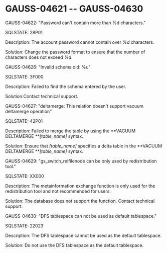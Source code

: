 # GAUSS-04621 -- GAUSS-04630<a name="EN-US_TOPIC_0302073626"></a>

GAUSS-04622: "Password can't contain more than %d characters."

SQLSTATE: 28P01

Description: The account password cannot contain over  _%d_  characters.

Solution: Change the password format to ensure that the number of characters does not exceed  _%d_.

GAUSS-04626: "Invalid schema oid: %u"

SQLSTATE: 3F000

Description: Failed to find the schema entered by the user.

Solution:Contact technical support.

GAUSS-04627: "deltamerge: This relation doesn't support vacuum deltamerge operation"

SQLSTATE: 42P01

Description: Failed to merge the table by using the  **VACUUM DELTAMERGE **_\[table\_name\]_  syntax.

Solution: Ensure that  _\[table\_name\]_  specifies a delta table in the  **VACUUM DELTAMERGE **_\[table\_name\]_  syntax.

GAUSS-04629: "gs\_switch\_relfilenode can be only used by redistribution tool."

SQLSTATE: XX000

Description: The metainformation exchange function is only used for the redistribution tool and not recommended for users.

Solution: The database does not support the function. Contact technical support.

GAUSS-04630: "DFS tablespace can not be used as default tablespace."

SQLSTATE: 22023

Description: The DFS tablespace cannot be used as the default tablespace.

Solution: Do not use the DFS tablespace as the default tablespace.

